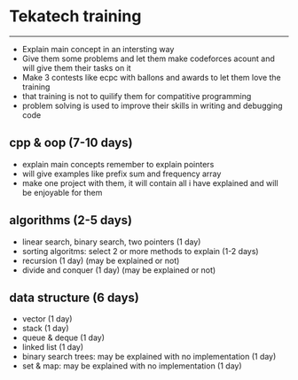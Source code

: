 # Tekatech training 
___

- Explain main concept in an intersting way 
- Give them some problems and let them make codeforces acount and will give them their tasks on it 
- Make 3 contests like ecpc with ballons and awards to let them love the training
- that training is not to quilify them for compatitive programming
- problem solving is used to improve their skills in writing and debugging code

## cpp & oop (7-10 days)
- explain main concepts remember to explain pointers
- will give examples like prefix sum and frequency array
- make one project with them, it will contain all i have explained and will be enjoyable for them

## algorithms (2-5 days)
- linear search, binary search, two pointers (1 day)
- sorting algoritms: select 2 or more methods to explain (1-2 days)
- recursion (1 day) (may be explained or not)
- divide and conquer (1 day) (may be explained or not)
## data structure (6 days)
- vector (1 day)
- stack (1 day)
- queue & deque (1 day)
- linked list (1 day)
- binary search trees: may be explained with no implementation (1 day)
- set & map: may be explained with no implementation (1 day)
